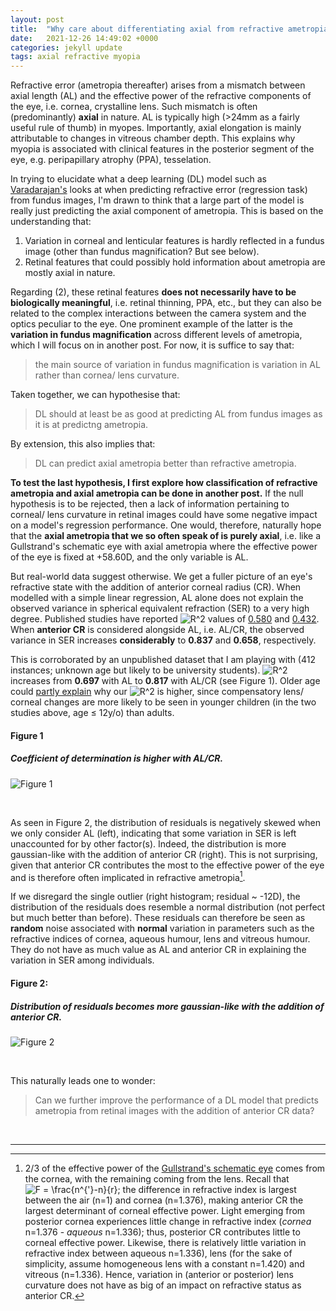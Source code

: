 ```yaml
---
layout: post
title:  "Why care about differentiating axial from refractive ametropia?"
date:   2021-12-26 14:49:02 +0000
categories: jekyll update
tags: axial refractive myopia
---
```

Refractive error (ametropia thereafter) arises from a mismatch between axial length (AL) and the effective power of the refractive components of the eye, i.e. cornea, crystalline lens. Such mismatch is often (predominantly) **axial** in nature. AL is typically high (>24mm as a fairly useful rule of thumb) in myopes. Importantly, axial elongation is mainly attributable to changes in vitreous chamber depth. This explains why myopia is associated with clinical features in the posterior segment of the eye, e.g. peripapillary atrophy (PPA), tesselation.

In trying to elucidate what a deep learning (DL) model such as [Varadarajan's](https://iovs.arvojournals.org/article.aspx?articleid=2683803) looks at when predicting refractive error (regression task) from fundus images, I'm drawn to think that a large part of the model is really just predicting the axial component of ametropia. This is based on the understanding that: 
1. Variation in corneal and lenticular features is hardly reflected in a fundus image (other than fundus magnification? But see below).
2. Retinal features that could possibly hold information about ametropia are mostly axial in nature.

Regarding (2), these retinal features **does not necessarily have to be biologically meaningful**, i.e. retinal thinning, PPA, etc., but they can also be related to the complex interactions between the camera system and the optics peculiar to the eye. One prominent example of the latter is the **variation in fundus magnification** across different levels of ametropia, which I will focus on in another post. For now, it is suffice to say that: 
> the main source of variation in fundus magnification is variation in AL rather than cornea/ lens curvature.

Taken together, we can hypothesise that:
> DL should at least be as good at predicting AL from fundus images as it is at predictng ametropia.

By extension, this also implies that:
> DL can predict axial ametropia better than refractive ametropia. 
 
**To test the last hypothesis, I first explore how classification of refractive ametropia and axial ametropia can be done in another post.** If the null hypothesis is to be rejected, then a lack of information pertaining to corneal/ lens curvature in retinal images could have some negative impact on a model's regression performance. One would, therefore, naturally hope that the **axial ametropia that we so often speak of is purely axial**, i.e. like a Gullstrand's schematic eye with axial ametropia where the effective power of the eye is fixed at +58.60D, and the only variable is AL.   

But real-world data suggest otherwise. We get a fuller picture of an eye's refractive state with the addition of anterior corneal radius (CR). When modelled with a simple linear regression, AL alone does not explain the observed variance in spherical equivalent refraction (SER) to a very high degree. Published studies have reported <img src="https://latex.codecogs.com/svg.image?R^2" title="R^2" /> values of [0.580](https://journals.lww.com/optvissci/Abstract/1994/09000/Role_of_the_Axial_Length_Corneal_Radius_Ratio_in.5.aspx) and [0.432](https://journals.plos.org/plosone/article/file?id=10.1371/journal.pone.0111766&type=printable). When **anterior CR** is considered alongside AL, i.e. AL/CR, the observed variance in SER increases **considerably** to **0.837** and **0.658**, respectively.

This is corroborated by an unpublished dataset that I am playing with (412 instances; unknown age but likely to be university students). <img src="https://latex.codecogs.com/svg.image?R^2" title="R^2" /> increases from **0.697** with AL to **0.817** with AL/CR (see Figure 1). Older age could [partly explain](https://iovs.arvojournals.org/article.aspx?articleid=2183169) why our <img src="https://latex.codecogs.com/svg.image?R^2" title="R^2" />  is higher, since compensatory lens/ corneal changes are more likely to be seen in younger children (in the two studies above, age ≤ 12y/o) than adults. 

#### Figure 1
##### Coefficient of determination is higher with AL/CR.
![Figure 1](/figures/2021-12-26-fig1.png)

<br>

As seen in Figure 2, the distribution of residuals is negatively skewed when we only consider AL (left), indicating that some variation in SER is left unaccounted for by other factor(s). Indeed, the distribution is more gaussian-like with the addition of anterior CR (right). This is not surprising, given that anterior CR contributes the most to the effective power of the eye and is therefore often implicated in refractive ametropia[^1]. 

If we disregard the single outlier (right histogram; residual ~ -12D), the distribution of the residuals does resemble a normal distribution (not perfect but much better than before). These residuals can therefore be seen as **random** noise associated with **normal** variation in parameters such as the refractive indices of cornea, aqueous humour, lens and vitreous humour. They do not have as much value as AL and anterior CR in explaining the variation in SER among individuals. 

#### Figure 2: 
##### Distribution of residuals becomes more gaussian-like with the addition of anterior CR.
![Figure 2](/figures/2021-12-26-fig2.jpg)

<br>

This naturally leads one to wonder:
> Can we further improve the performance of a DL model that predicts ametropia from retinal images with the addition of anterior CR data?

<br>

---
[^1]: 2/3 of the effective power of the [Gullstrand's schematic eye](http://www.oculist.net/downaton502/prof/ebook/duanes/pages/v1/v1c033.html#mag) comes from the cornea, with the remaining coming from the lens. Recall that <img src="https://latex.codecogs.com/svg.image?F&space;=&space;\frac{n^{'}-n}{r}&space;" title="F = \frac{n^{'}-n}{r} " />; the difference in refractive index is largest between the air (n=1) and cornea (n=1.376), making anterior CR the largest determinant of corneal effective power. Light emerging from posterior cornea experiences little change in refractive index (*cornea* n=1.376 - *aqueous* n=1.336); thus, posterior CR contributes little to corneal effective power. Likewise, there is relatively little variation in refractive index between aqueous n=1.336), lens (for the sake of simplicity, assume homogeneous lens with a constant n=1.420) and vitreous (n=1.336). Hence, variation in (anterior or posterior) lens curvature does not have as big of an impact on refractive status as anterior CR.  



